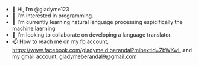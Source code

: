 - 👋 Hi, I’m @gladyme123
- 👀 I’m interested in programming.
- 🌱 I’m currently learning natural language processing espicifically the machine laerning
- 💞️ I’m looking to collaborate on developing a language translator.
- 📫 How to reach me on my fb account, https://www.facebook.com/gladyme.d.berandal?mibextid=ZbWKwL and my gmail account, gladymeberandal9@gmail.com 

<!---
gladyme123/gladyme123 is a ✨ special ✨ repository because its `README.md` (this file) appears on your GitHub profile.
You can click the Preview link to take a look at your changes.
--->
